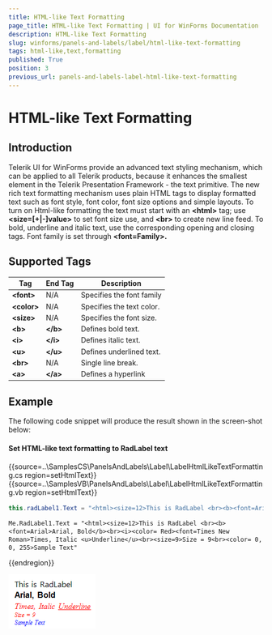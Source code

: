 ```yaml
---
title: HTML-like Text Formatting
page_title: HTML-like Text Formatting | UI for WinForms Documentation
description: HTML-like Text Formatting
slug: winforms/panels-and-labels/label/html-like-text-formatting
tags: html-like,text,formatting
published: True
position: 3
previous_url: panels-and-labels-label-html-like-text-formatting
---
```


# HTML-like Text Formatting



## Introduction

Telerik UI for WinForms provide an advanced text styling mechanism, which can be applied to all Telerik products, because it enhances the smallest element in the Telerik Presentation Framework - the text primitive. The new rich text formatting mechanism uses plain HTML tags to display formatted text such as font style, font color, font size options and simple layouts. To turn on Html-like formatting the text must start with an __\<html\>__ tag; use __\<size=[+|-]value\>__ to set font size use, and __\<br\>__ to create new line feed. To bold, underline and italic text, use the corresponding opening and closing tags. Font family is set through __\<font=Family\>.__

## Supported Tags 


|  __Tag__  |  __End Tag__  |  __Description__  |
| ------ | ------ | ------ |
| __\<font\>__ |N/A|Specifies the font family|
| __\<color\>__ |N/A|Specifies the text color.|
| __\<size\>__ |N/A|Specifies the font size.|
| __\<b\>__ | __\</b\>__ |Defines bold text.|
| __\<i\>__ | __\</i\>__ |Defines italic text.|
| __\<u\>__ | __\</u\>__ |Defines underlined text.|
| __\<br\>__ |N/A|Single line break.|
| __\<a\>__ | __\</a\>__ |Defines a hyperlink|

## Example

The following code snippet will produce the result shown in the screen-shot below:

#### Set HTML-like text formatting to RadLabel text

{{source=..\SamplesCS\PanelsAndLabels\Label\LabelHtmlLikeTextFormatting.cs region=setHtmlText}} 
{{source=..\SamplesVB\PanelsAndLabels\Label\LabelHtmlLikeTextFormatting.vb region=setHtmlText}} 

````C#
this.radLabel1.Text = "<html><size=12>This is RadLabel <br><b><font=Arial>Arial, Bold</b><br><i><color= Red><font=Times New Roman>Times, Italic <u>Underline</u><br><size=9>Size = 9<br><color= 0, 0, 255>Sample Text";

````
````VB.NET
Me.RadLabel1.Text = "<html><size=12>This is RadLabel <br><b><font=Arial>Arial, Bold</b><br><i><color= Red><font=Times New Roman>Times, Italic <u>Underline</u><br><size=9>Size = 9<br><color= 0, 0, 255>Sample Text"

````

{{endregion}} 

![panels-and-labels-label-html-like-text-formatting 001](images/panels-and-labels-label-html-like-text-formatting001.png)
